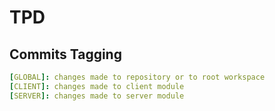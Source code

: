 # TPD

## Commits Tagging

```yml
[GLOBAL]: changes made to repository or to root workspace
[CLIENT]: changes made to client module
[SERVER]: changes made to server module
```
